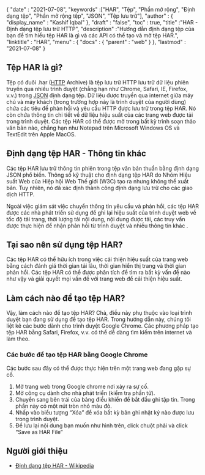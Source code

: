 {
  "date" : "2021-07-08",
  "keywords" :["HAR", "Tệp", "Phần mở rộng", "Định dạng tệp", "Phần mở rộng tệp", "JSON", "Tệp lưu trữ"],
  "author" : {
    "display_name" : "Kashif Iqbal"
},
  "draft" : "false",
  "toc" : true,
  "title" :"HAR - Định dạng tệp lưu trữ HTTP",
  "description" :"Hướng dẫn định dạng tệp của bạn để tìm hiểu tệp HAR là gì và các API có thể tạo và mở tệp HAR.",
  "linktitle" : "HAR",
  "menu" : {
    "docs" : {
      "parent" : "web"
}
},
  "lastmod" : "2021-07-08"
}

## Tệp HAR là gì?

Tệp có đuôi .har ([HTTP](/vi/web/http/) Archive) là tệp lưu trữ HTTP lưu trữ dữ liệu phiên truyền qua nhiều trình duyệt (chẳng hạn như Chrome, Safari, IE, Firefox, v.v.) trong [JSON](/vi/web/json/) định dạng tệp. Dữ liệu được truyền qua internet giữa máy chủ và máy khách (trong trường hợp này là trình duyệt của người dùng) chứa các tiêu đề phản hồi và yêu cầu HTTP được lưu trữ trong tệp HAR. Nó còn chứa thông tin chi tiết về dữ liệu hiệu suất của các trang web được tải trong trình duyệt. Các tệp HAR có thể được mở trong bất kỳ trình soạn thảo văn bản nào, chẳng hạn như Notepad trên Microsoft Windows OS và TextEdit trên Apple MacOS.

## Định dạng tệp HAR - Thông tin khác

Các tệp HAR lưu trữ thông tin phiên trong tệp văn bản thuần bằng định dạng JSON phổ biến. Thông số kỹ thuật cho định dạng tệp HAR do Nhóm Hiệu suất Web của Hiệp hội Web Thế giới (W3C) tạo ra nhưng không thể xuất bản. Tuy nhiên, nó đã xác định thành công định dạng lưu trữ cho các giao dịch HTTP.

Ngoài việc giám sát việc chuyển thông tin yêu cầu và phản hồi, các tệp HAR được các nhà phát triển sử dụng để ghi lại hiệu suất của trình duyệt web về tốc độ tải trang, thời lượng tải nội dung, nội dung được tải, các truy vấn được thực hiện để nhận phản hồi từ trình duyệt và nhiều thông tin khác .

## Tại sao nên sử dụng tệp HAR?

Các tệp HAR có thể hữu ích trong việc cải thiện hiệu suất của trang web bằng cách đánh giá thời gian tải lâu, thời gian hiển thị trang và thời gian phản hồi. Các tệp HAR có thể được phân tích để tìm ra bất kỳ vấn đề nào như vậy và giải quyết mọi vấn đề với trang web để cải thiện hiệu suất.

## Làm cách nào để tạo tệp HAR?

Vậy, làm cách nào để tạo tệp HAR? Chà, điều này phụ thuộc vào loại trình duyệt bạn đang sử dụng để tạo tệp HAR. Trong hướng dẫn này, chúng tôi liệt kê các bước dành cho trình duyệt Google Chrome. Các phương pháp tạo tệp HAR bằng Safari, Firefox, v.v. có thể dễ dàng tìm kiếm trên internet và làm theo.

### Các bước để tạo tệp HAR bằng Google Chrome

Các bước sau đây có thể được thực hiện trên một trang web đang gặp sự cố.

1. Mở trang web trong Google chrome nơi xảy ra sự cố.
1. Mở công cụ dành cho nhà phát triển (kiểm tra phần tử).
1. Chuyển sang bên trái của bảng điều khiển để bắt đầu ghi tập tin. Trong phần này có một nút tròn nhỏ màu đỏ.
1. Nhấp vào biểu tượng “Xóa” để xóa bất kỳ bản ghi nhật ký nào được lưu trong trình duyệt.
1. Để lưu lại nội dung bạn muốn như hình trên, click chuột phải và click “Save as HAR File”

## Người giới thiệu

* [Định dạng tệp HAR - Wikipedia](https://en.wikipedia.org/wiki/HAR_(file_format))

